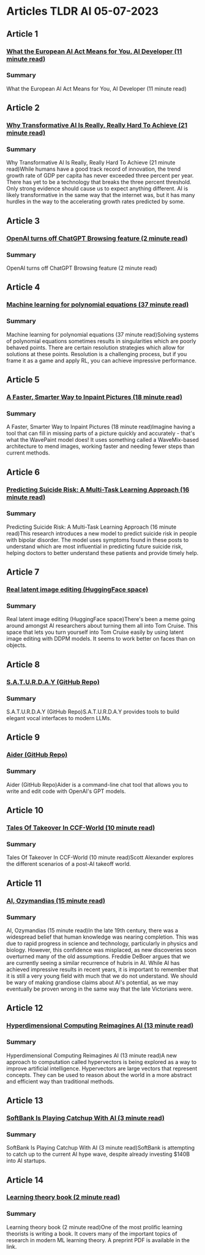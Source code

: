 # Articles TLDR AI 05-07-2023

## Article 1
### [What the European AI Act Means for You, AI Developer (11 minute read)](https://tldr.tech)
### Summary 
 What the European AI Act Means for You, AI Developer (11 minute read)

## Article 2
### [Why Transformative AI Is Really, Really Hard To Achieve (21 minute read)](https://tldr.tech)
### Summary 
 Why Transformative AI Is Really, Really Hard To Achieve (21 minute read)While humans have a good track record of innovation, the trend growth rate of GDP per capita has never exceeded three percent per year. There has yet to be a technology that breaks the three percent threshold. Only strong evidence should cause us to expect anything different. AI is likely transformative in the same way that the internet was, but it has many hurdles in the way to the accelerating growth rates predicted by some.

## Article 3
### [OpenAI turns off ChatGPT Browsing feature (2 minute read)](https://tldr.tech)
### Summary 
 OpenAI turns off ChatGPT Browsing feature (2 minute read)

## Article 4
### [Machine learning for polynomial equations (37 minute read)](https://tldr.tech)
### Summary 
 Machine learning for polynomial equations (37 minute read)Solving systems of polynomial equations sometimes results in singularities which are poorly behaved points. There are certain resolution strategies which allow for solutions at these points. Resolution is a challenging process, but if you frame it as a game and apply RL, you can achieve impressive performance.

## Article 5
### [A Faster, Smarter Way to Inpaint Pictures (18 minute read)](https://tldr.tech)
### Summary 
 A Faster, Smarter Way to Inpaint Pictures (18 minute read)Imagine having a tool that can fill in missing parts of a picture quickly and accurately - that's what the WavePaint model does! It uses something called a WaveMix-based architecture to mend images, working faster and needing fewer steps than current methods.

## Article 6
### [Predicting Suicide Risk: A Multi-Task Learning Approach (16 minute read)](https://tldr.tech)
### Summary 
 Predicting Suicide Risk: A Multi-Task Learning Approach (16 minute read)This research introduces a new model to predict suicide risk in people with bipolar disorder. The model uses symptoms found in these posts to understand which are most influential in predicting future suicide risk, helping doctors to better understand these patients and provide timely help.

## Article 7
### [Real latent image editing (HuggingFace space)](https://tldr.tech)
### Summary 
 Real latent image editing (HuggingFace space)There's been a meme going around amongst AI researchers about turning them all into Tom Cruise. This space that lets you turn yourself into Tom Cruise easily by using latent image editing with DDPM models. It seems to work better on faces than on objects.

## Article 8
### [S.A.T.U.R.D.A.Y (GitHub Repo)](https://tldr.tech)
### Summary 
 S.A.T.U.R.D.A.Y (GitHub Repo)S.A.T.U.R.D.A.Y provides tools to build elegant vocal interfaces to modern LLMs.

## Article 9
### [Aider (GitHub Repo)](https://tldr.tech)
### Summary 
 Aider (GitHub Repo)Aider is a command-line chat tool that allows you to write and edit code with OpenAI's GPT models.

## Article 10
### [Tales Of Takeover In CCF-World (10 minute read)](https://tldr.tech)
### Summary 
 Tales Of Takeover In CCF-World (10 minute read)Scott Alexander explores the different scenarios of a post-AI takeoff world.

## Article 11
### [AI, Ozymandias (15 minute read)](https://tldr.tech)
### Summary 
 AI, Ozymandias (15 minute read)In the late 19th century, there was a widespread belief that human knowledge was nearing completion. This was due to rapid progress in science and technology, particularly in physics and biology. However, this confidence was misplaced, as new discoveries soon overturned many of the old assumptions. Freddie DeBoer argues that we are currently seeing a similar recurrence of hubris in AI. While AI has achieved impressive results in recent years, it is important to remember that it is still a very young field with much that we do not understand. We should be wary of making grandiose claims about AI's potential, as we may eventually be proven wrong in the same way that the late Victorians were.

## Article 12
### [Hyperdimensional Computing Reimagines AI (13 minute read)](https://tldr.tech)
### Summary 
 Hyperdimensional Computing Reimagines AI (13 minute read)A new approach to computation called hypervectors is being explored as a way to improve artificial intelligence. Hypervectors are large vectors that represent concepts. They can be used to reason about the world in a more abstract and efficient way than traditional methods.

## Article 13
### [SoftBank Is Playing Catchup With AI (3 minute read)](https://tldr.tech)
### Summary 
 SoftBank Is Playing Catchup With AI (3 minute read)SoftBank is attempting to catch up to the current AI hype wave, despite already investing $140B into AI startups.

## Article 14
### [Learning theory book (2 minute read)](https://tldr.tech)
### Summary 
 Learning theory book (2 minute read)One of the most prolific learning theorists is writing a book. It covers many of the important topics of research in modern ML learning theory. A preprint PDF is available in the link.

